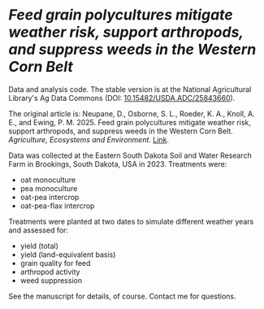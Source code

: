 # *Feed grain polycultures mitigate weather risk, support arthropods, and suppress weeds in the Western Corn Belt*

Data and analysis code. The stable version is at the National Agricultural Library's Ag Data Commons (DOI: [10.15482/USDA.ADC/25843660](https://doi.org/10.15482/USDA.ADC/25843660)).

The original article is:
Neupane, D., Osborne, S. L., Roeder, K. A., Knoll, A. E., and Ewing, P. M. 2025. Feed grain polycultures mitigate weather risk, support arthropods, and suppress weeds in the Western Corn Belt. *Agriculture, Ecosystems and Environment*. [Link](https://doi.org/10.1016/j.agee.2025.109773).

Data was collected at the Eastern South Dakota Soil and Water Research Farm in Brookings, South Dakota, USA in 2023. Treatments were:

- oat monoculture
- pea monoculture
- oat-pea intercrop
- oat-pea-flax intercrop

Treatments were planted at two dates to simulate different weather years and assessed for:

- yield (total)
- yield (land-equivalent basis)
- grain quality for feed
- arthropod activity
- weed suppression

See the manuscript for details, of course. Contact me for questions.

